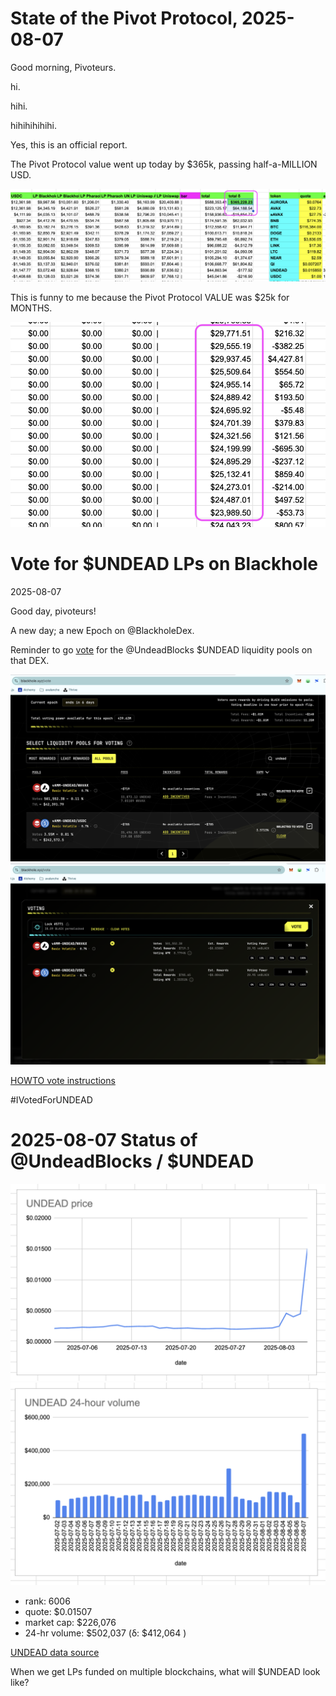 # State of the Pivot Protocol, 2025-08-07

Good morning, Pivoteurs.

hi.

hihi.

hihihihihihi.

Yes, this is an official report.

The Pivot Protocol value went up today by $365k, passing half-a-MILLION USD.

![Change in protocol NAV 15x'd protocol NAV for months](imgs/01a-delta.png)

This is funny to me because the Pivot Protocol VALUE was $25k for MONTHS.

![Portfolio NAV was ~$25k for months](imgs/01b-nav.png)

# Vote for $UNDEAD LPs on Blackhole 

2025-08-07 

Good day, pivoteurs! 

A new day; a new Epoch on @BlackholeDex. 

Reminder to go [vote](https://blackhole.xyz/vote) for the @UndeadBlocks $UNDEAD liquidity pools on that DEX. 

![Blackhole DEX voting page](imgs/02a-vote.png) 
![Vote for $UNDEAD LPs](imgs/02b-voted.png) 

[HOWTO vote instructions](https://x.com/pivocateur/status/1945637734682341791) 

#IVotedForUNDEAD 

# 2025-08-07 Status of @UndeadBlocks / $UNDEAD 

![$UNDEAD rank](imgs/03a-rank.png) 
![$UNDEAD quote](imgs/03b-quote.png) 
![$UNDEAD market captalization](imgs/03c-cap.png) 
![$UNDEAD 24-hour volume](imgs/03d-vol.png) 

* rank: 6006 
* quote: $0.01507 
* market cap: $226,076 
* 24-hr volume: $502,037 (δ: $412,064 ) 


[UNDEAD data source](https://www.coingecko.com/en/coins/undead-blocks) 



When we get LPs funded on multiple blockchains, what will $UNDEAD look like? 

